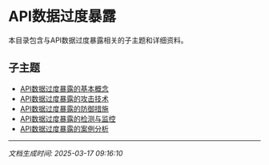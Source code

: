 # API数据过度暴露

本目录包含与API数据过度暴露相关的子主题和详细资料。

## 子主题

- [API数据过度暴露的基本概念](data-over-exposure/basic-concepts.md)
- [API数据过度暴露的攻击技术](data-over-exposure/attack-techniques.md)
- [API数据过度暴露的防御措施](data-over-exposure/defense-measures.md)
- [API数据过度暴露的检测与监控](data-over-exposure/detection-monitoring.md)
- [API数据过度暴露的案例分析](data-over-exposure/case-studies.md)

---

*文档生成时间: 2025-03-17 09:16:10*
